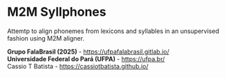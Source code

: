 # M2M Syllphones

Attemtp to align phonemes from lexicons and syllables in an unsupervised
fashion using M2M aligner.


__Grupo FalaBrasil (2025)__ - https://ufpafalabrasil.gitlab.io/      
__Universidade Federal do Pará (UFPA)__ - https://ufpa.br/     
Cassio T Batista - https://cassiotbatista.github.io/    
